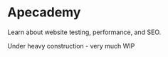 # Apecademy

Learn about website testing, performance, and SEO.

Under heavy construction - very much WIP
